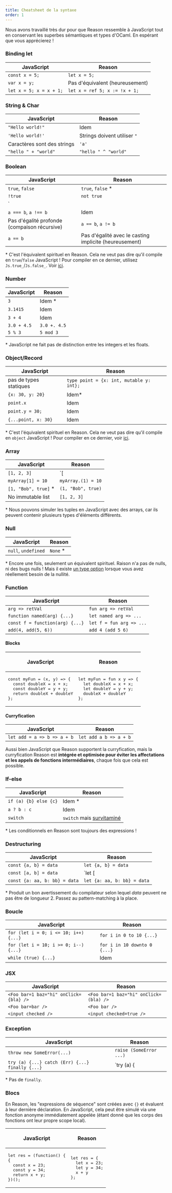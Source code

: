 ```yaml
---
title: Cheatsheet de la syntaxe
order: 1
---
```


Nous avons travaillé très dur pour que Reason ressemble à JavaScript tout en conservant les superbes sémantiques et types d'OCaml. En espérant que vous apprécierez !


### Binding let

JavaScript                  |   Reason
----------------------------|--------------------------------
`const x = 5;`              |  `let x = 5;`
`var x = y;`                |  Pas d'équivalent (heureusement)
`let x = 5; x = x + 1;`         |  `let x = ref 5; x := !x + 1;`

### String & Char

JavaScript                  |   Reason
----------------------------|--------------------------------
`"Hello world!"`            |  Idem
`'Hello world!'`            |  Strings doivent utiliser `"`
Caractères sont des strings |  `'a'`
`"hello " + "world"`        |  `"hello " ^ "world"`

### Boolean

JavaScript                |   Reason
--------------------------|--------------------------------
`true`, `false`                      |  `true`, `false` \*
`!true`                              |  `not true`
`||`, `&&`, `<=`, `>=`, `<`, `>`     |  Idem
`a === b`, `a !== b`                 |  Idem
Pas d'égalité profonde (compaison récursive) |  `a == b`, `a != b`
`a == b`                             |  Pas d'égalité avec le casting implicite (heureusement)

\* C'est l'équivalent spirituel en Reason. Cela ne veut pas dire qu'il compile en `true`/`false` JavaScript ! Pour compiler en ce dernier, utilisez `Js.true_`/`Js.false_`. Voir [ici](/guide/language/boolean#usage).

### Number

JavaScript                |   Reason
--------------------------|--------------------------------
`3`                         |  Idem \*
`3.1415`                    |  Idem
`3 + 4`                     |  Idem
`3.0 + 4.5`                 |  `3.0 +. 4.5`
`5 % 3`                     |  `5 mod 3`

\* JavaScript ne fait pas de distinction entre les integers et les floats.

### Object/Record

JavaScript                |   Reason
--------------------------|--------------------------------
pas de types statiques          |  `type point = {x: int, mutable y: int};`
`{x: 30, y: 20}`          |  Idem\*
`point.x`                 |  Idem
`point.y = 30;`           |  Idem
`{...point, x: 30}`       |  Idem

\* C'est l'équivalent spirituel en Reason. Cela ne veut pas dire qu'il compile en `object` JavaScript ! Pour compiler en ce dernier, voir [ici](/guide/language/object#tip--tricks).

### Array

JavaScript                |   Reason
--------------------------|--------------------------------
`[1, 2, 3]`               |  `[|1, 2, 3|]`
`myArray[1] = 10`         |  `myArray.(1) = 10`
`[1, "Bob", true]` \*     |  `(1, "Bob", true)`
No immutable list         |  `[1, 2, 3]`

\* Nous pouvons simuler les tuples en JavaScript avec des arrays, car ils peuvent contenir plusieurs types d'éléments différents.

### Null

JavaScript                |   Reason
--------------------------|--------------------------------
`null`, `undefined`       |  `None` \*

\* Encore une fois, seulement un équivalent spirituel. Raison n'a pas de nulls, ni des bugs nulls ! Mais il existe [un type option](/guide/examples#using-the-option-type) lorsque vous avez réellement besoin de la nullité.

### Function

JavaScript                            |   Reason
--------------------------------------|--------------------------------
`arg => retVal`                       |  `fun arg => retVal`
`function named(arg) {...}`           |  `let named arg => ...`
`const f = function(arg) {...}`       |  `let f = fun arg => ...`
`add(4, add(5, 6))`                   |  `add 4 (add 5 6)`

#### Blocks

<table>
  <thead><tr> <th scope="col"><p >JavaScript</p></th> <th scope="col"><p>Reason</p></th></tr></thead>
  <tr>
    <td>
      <pre>
const myFun = (x, y) => {
  const doubleX = x + x;
  const doubleY = y + y;
  return doubleX + doubleY
};</pre>
    </td>
    <td>
      <pre>
let myFun = fun x y => {
  let doubleX = x + x;
  let doubleY = y + y;
  doubleX + doubleY
};</pre>
    </td>
  </tr>
</table>

#### Curryfication

JavaScript                |   Reason
--------------------------|--------------------------------
`let add = a => b => a + b`       |  `let add a b => a + b`

Aussi bien JavaScript que Reason supportent la curryfication, mais la curryfication Reason est **intégrée et optimisée pour éviter les affectations et les appels de fonctions intermédiaires**, chaque fois que cela est possible.

### If-else

JavaScript                |   Reason
--------------------------|--------------------------------
`if (a) {b} else {c}`     |  Idem \*
`a ? b : c`               |  Idem
`switch`                  |  `switch` mais [survitaminé](/guide/language/pattern-matching)

\* Les conditionnels en Reason sont toujours des expressions !

### Destructuring

JavaScript                |   Reason
--------------------------|--------------------------------
`const {a, b} = data`             |  `let {a, b} = data`
`const [a, b] = data`             |  `let [|a, b|] = data` \*
`const {a: aa, b: bb} = data`     |  `let {a: aa, b: bb} = data`

\* Produit un bon avertissement du compilateur selon lequel *data* peuvent ne pas être de longueur 2. Passez au pattern-matching à la place.

### Boucle

JavaScript                |   Reason
--------------------------|--------------------------------
`for (let i = 0; i <= 10; i++) {...}`             |  `for i in 0 to 10 {...}`
`for (let i = 10; i >= 0; i--) {...}`             |  `for i in 10 downto 0 {...}`
`while (true) {...}`                              |  Idem

### JSX

JavaScript                |   Reason
--------------------------|--------------------------------
`<Foo bar=1 baz="hi" onClick={bla} />`  |  `<Foo bar=1 baz="hi" onClick=(bla) />`
`<Foo bar=bar />`                       |  `<Foo bar />`
`<input checked />`                     |  `<input checked=true />`

### Exception

JavaScript                |   Reason
--------------------------|--------------------------------
`throw new SomeError(...)`  |  `raise (SomeError ...)`
`try (a) {...} catch (Err) {...} finally {...}`   |  `try (a) { | Err => ...}` \*

\* Pas de `finally`.

### Blocs

En Reason, les "expressions de séquence" sont créées avec `{}` et évaluent à leur dernière déclaration. En JavaScript, cela peut être simulé via une fonction anonyme immédiatement appelée (étant donné que les corps des fonctions ont leur propre scope local).

<table>
  <thead><tr> <th scope="col"><p >JavaScript</p></th> <th scope="col"><p>Reason</p></th></tr></thead>
  <tr>
    <td>
      <pre>
let res = (function() {
{
  const x = 23;
  const y = 34;
  return x + y;
})();</pre>
    </td>
    <td>
      <pre>
let res = {
  let x = 23;
  let y = 34;
  x + y
};</pre>
    </td>
  </tr>
</table>

